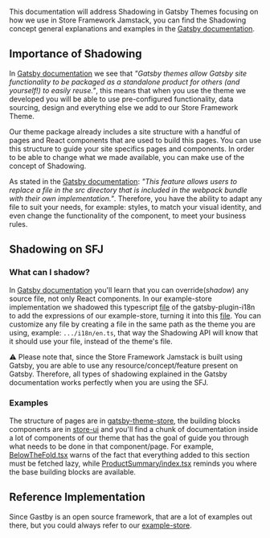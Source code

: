 This documentation will address Shadowing in Gatsby Themes focusing on how we use in Store Framework Jamstack, you can find the Shadowing concept general explanations and examples in the [Gatsby documentation](https://www.gatsbyjs.com/docs/how-to/plugins-and-themes/shadowing/).

## Importance of Shadowing
In [Gatsby documentation](https://www.gatsbyjs.com/docs/conceptual/plugins-themes-and-starters/) we see that _"Gatsby themes allow Gatsby site functionality to be packaged as a standalone product for others (and yourself!) to easily reuse."_, this means that when you use the theme we developed you will be able to use pre-configured functionality, data sourcing, design and everything else we add to our Store Framework Theme.

Our theme package already includes a site structure with a handful of pages and React components that are used to build this pages. You can use this structure to guide your site specifics pages and components. In order to be able to change what we made available, you can make use of the concept of Shadowing.

As stated in the [Gatsby documentation](https://www.gatsbyjs.com/docs/how-to/plugins-and-themes/shadowing/): _"This feature allows users to replace a file in the src directory that is included in the webpack bundle with their own implementation."_. Therefore, you have the ability to adapt any file to suit your needs, for example: styles, to match your visual identity, and even change the functionality of the component, to meet your business rules.

## Shadowing on SFJ

### What can I shadow?
In [Gatsby documentation](https://www.gatsbyjs.com/docs/how-to/plugins-and-themes/shadowing/#any-source-file-is-shadowable) you'll learn that you can override(_shadow_) any source file, not only React components. In our example-store implementation we shadowed this typescript [file](https://github.com/vtex/faststore/blob/master/packages/gatsby-plugin-i18n/src/i18n/en.ts) of the gatsby-plugin-i18n to add the expressions of our example-store, turning it into this [file](https://github.com/vtex-sites/storecomponents.store/blob/master/src/%40vtex/gatsby-plugin-i18n/i18n/en.ts). You can customize any file by creating a file in the same path as the theme you are using, example: `.../i18n/en.ts`, that way the Shadowing API will know that it should use your file, instead of the theme's file.

:warning: Please note that, since the Store Framework Jamstack is built using Gatsby, you are able to use any resource/concept/feature present on Gatsby. Therefore, all types of shadowing explained in the Gatsby documentation works perfectly when you are using the SFJ.

### Examples
The structure of pages are in [gatsby-theme-store](https://github.com/vtex/faststore/tree/master/packages/gatsby-theme-store), the building blocks components are in [store-ui](https://github.com/vtex/faststore/tree/master/packages/store-ui/src) and you'll find a chunk of documentation inside a lot of components of our theme that has the goal of guide you through what needs to be done in that component/page. For example, [BelowTheFold.tsx](https://github.com/vtex/faststore/blob/master/packages/gatsby-theme-store/src/components/ProductPage/BelowTheFold.tsx) warns of the fact that everything added to this section must be fetched lazy, while [ProductSummary/index.tsx](https://github.com/vtex/faststore/blob/master/packages/gatsby-theme-store/src/components/ProductSummary/index.tsx) reminds you where the base building blocks are available.

## Reference Implementation
Since Gastby is an open source framework, that are a lot of examples out there, but you could always refer to our [example-store](https://github.com/vtex-sites/storecomponents.store).

